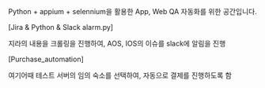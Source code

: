
Python + appium + selennium을 활용한 App, Web QA 자동화를 위한 공간입니다.

[Jira & Python & Slack alarm.py]

지라의 내용을 크롤링을 진행하여, AOS, IOS의 이슈를 slack에 알림을 진행

[Purchase_automation]

여기어때 테스트 서버의 임의 숙소를 선택하여, 자동으로 결제를 진행하도록 함


